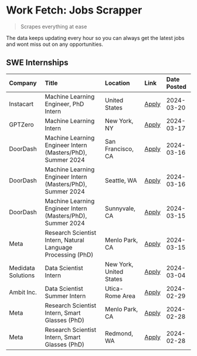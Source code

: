 # Work Fetch: Jobs Scrapper
> Scrapes everything at ease

The data keeps updating every hour so you can always get the latest jobs and wont miss out on any opportunities.

## SWE Internships
<!--START_SECTION:workfetch-->
| Company            | Title                                                        | Location                | Link                                                                                                                                                                                                                                                                     | Date Posted   |
|:-------------------|:-------------------------------------------------------------|:------------------------|:-------------------------------------------------------------------------------------------------------------------------------------------------------------------------------------------------------------------------------------------------------------------------|:--------------|
| Instacart          | Machine Learning Engineer, PhD Intern                        | United States           | [Apply](https://www.linkedin.com/jobs/view/machine-learning-engineer-phd-intern-at-instacart-3815634369?position=5&pageNum=0&refId=o9v%2FFCR1MkbDjqBhWYSQzw%3D%3D&trackingId=ppcr5wSx65ZnJyEQ1r5tMw%3D%3D&trk=public_jobs_jserp-result_search-card)                      | 2024-03-20    |
| GPTZero            | Machine Learning Intern                                      | New York, NY            | [Apply](https://www.linkedin.com/jobs/view/machine-learning-intern-at-gptzero-3860723963?position=11&pageNum=0&refId=o9v%2FFCR1MkbDjqBhWYSQzw%3D%3D&trackingId=BNVvWaZg5Yded0SNYfZHiA%3D%3D&trk=public_jobs_jserp-result_search-card)                                    | 2024-03-17    |
| DoorDash           | Machine Learning Engineer Intern (Masters/PhD), Summer 2024  | San Francisco, CA       | [Apply](https://www.linkedin.com/jobs/view/machine-learning-engineer-intern-masters-phd-summer-2024-at-doordash-3736457737?position=3&pageNum=0&refId=o9v%2FFCR1MkbDjqBhWYSQzw%3D%3D&trackingId=5gTOsoZXRVjLfk2BOmxDdA%3D%3D&trk=public_jobs_jserp-result_search-card)   | 2024-03-16    |
| DoorDash           | Machine Learning Engineer Intern (Masters/PhD), Summer 2024  | Seattle, WA             | [Apply](https://www.linkedin.com/jobs/view/machine-learning-engineer-intern-masters-phd-summer-2024-at-doordash-3736455966?position=4&pageNum=0&refId=o9v%2FFCR1MkbDjqBhWYSQzw%3D%3D&trackingId=fPiRgHZBexV80UqBfIR2eA%3D%3D&trk=public_jobs_jserp-result_search-card)   | 2024-03-16    |
| DoorDash           | Machine Learning Engineer Intern (Masters/PhD), Summer 2024  | Sunnyvale, CA           | [Apply](https://www.linkedin.com/jobs/view/machine-learning-engineer-intern-masters-phd-summer-2024-at-doordash-3736454973?position=2&pageNum=0&refId=o9v%2FFCR1MkbDjqBhWYSQzw%3D%3D&trackingId=QLCGTs4aBxQtDO9p%2ByXqgw%3D%3D&trk=public_jobs_jserp-result_search-card) | 2024-03-15    |
| Meta               | Research Scientist Intern, Natural Language Processing (PhD) | Menlo Park, CA          | [Apply](https://www.linkedin.com/jobs/view/research-scientist-intern-natural-language-processing-phd-at-meta-3858718375?position=14&pageNum=0&refId=o9v%2FFCR1MkbDjqBhWYSQzw%3D%3D&trackingId=p2wKd8ag%2FyL5riQx0ddfwg%3D%3D&trk=public_jobs_jserp-result_search-card)   | 2024-03-15    |
| Medidata Solutions | Data Scientist Intern                                        | New York, United States | [Apply](https://www.linkedin.com/jobs/view/data-scientist-intern-at-medidata-solutions-3810253704?position=12&pageNum=0&refId=o9v%2FFCR1MkbDjqBhWYSQzw%3D%3D&trackingId=6UpiLJWcjqC42l75HpV89w%3D%3D&trk=public_jobs_jserp-result_search-card)                           | 2024-03-04    |
| Ambit Inc.         | Data Scientist Summer Intern                                 | Utica-Rome Area         | [Apply](https://www.linkedin.com/jobs/view/data-scientist-summer-intern-at-ambit-inc-3843121918?position=13&pageNum=0&refId=o9v%2FFCR1MkbDjqBhWYSQzw%3D%3D&trackingId=aO9mZEJ%2Fhxt0zHPX1ruC%2BQ%3D%3D&trk=public_jobs_jserp-result_search-card)                         | 2024-02-29    |
| Meta               | Research Scientist Intern, Smart Glasses (PhD)               | Menlo Park, CA          | [Apply](https://www.linkedin.com/jobs/view/research-scientist-intern-smart-glasses-phd-at-meta-3811308332?position=9&pageNum=0&refId=o9v%2FFCR1MkbDjqBhWYSQzw%3D%3D&trackingId=%2F7QQFvSKJOeu7oSV30wIVA%3D%3D&trk=public_jobs_jserp-result_search-card)                  | 2024-02-28    |
| Meta               | Research Scientist Intern, Smart Glasses (PhD)               | Redmond, WA             | [Apply](https://www.linkedin.com/jobs/view/research-scientist-intern-smart-glasses-phd-at-meta-3811304794?position=10&pageNum=0&refId=o9v%2FFCR1MkbDjqBhWYSQzw%3D%3D&trackingId=oUCiVp%2FP8oGSIMMwglNZmw%3D%3D&trk=public_jobs_jserp-result_search-card)                 | 2024-02-28    |
<!--END_SECTION:workfetch-->
